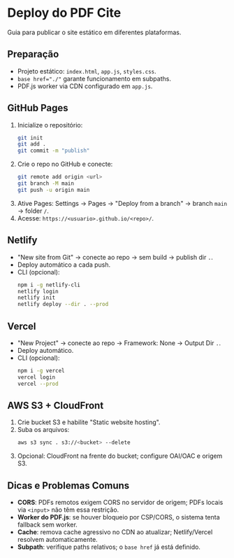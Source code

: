 # Deploy do PDF Cite

Guia para publicar o site estático em diferentes plataformas.

## Preparação
- Projeto estático: `index.html`, `app.js`, `styles.css`.
- `base href="./"` garante funcionamento em subpaths.
- PDF.js worker via CDN configurado em `app.js`.

## GitHub Pages
1. Inicialize o repositório:
   ```bash
   git init
   git add .
   git commit -m "publish"
   ```
2. Crie o repo no GitHub e conecte:
   ```bash
   git remote add origin <url>
   git branch -M main
   git push -u origin main
   ```
3. Ative Pages: Settings → Pages → "Deploy from a branch" → branch `main` → folder `/`.
4. Acesse: `https://<usuario>.github.io/<repo>/`.

## Netlify
- "New site from Git" → conecte ao repo → sem build → publish dir `.`.
- Deploy automático a cada push.
- CLI (opcional):
  ```bash
  npm i -g netlify-cli
  netlify login
  netlify init
  netlify deploy --dir . --prod
  ```

## Vercel
- "New Project" → conecte ao repo → Framework: None → Output Dir `.`.
- Deploy automático.
- CLI (opcional):
  ```bash
  npm i -g vercel
  vercel login
  vercel --prod
  ```

## AWS S3 + CloudFront
1. Crie bucket S3 e habilite "Static website hosting".
2. Suba os arquivos:
   ```bash
   aws s3 sync . s3://<bucket> --delete
   ```
3. Opcional: CloudFront na frente do bucket; configure OAI/OAC e origem S3.

## Dicas e Problemas Comuns
- **CORS**: PDFs remotos exigem CORS no servidor de origem; PDFs locais via `<input>` não têm essa restrição.
- **Worker do PDF.js**: se houver bloqueio por CSP/CORS, o sistema tenta fallback sem worker.
- **Cache**: remova cache agressivo no CDN ao atualizar; Netlify/Vercel resolvem automaticamente.
- **Subpath**: verifique paths relativos; o `base href` já está definido.